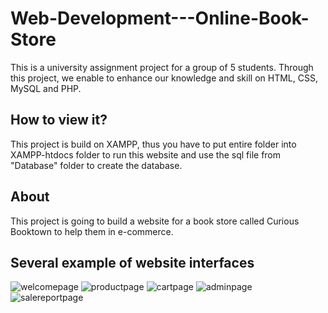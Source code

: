# Web-Development---Online-Book-Store
This is a university assignment project for a group of 5 students. Through this project, we enable to enhance our knowledge and skill on HTML, CSS, MySQL and PHP.

## How to view it?
This project is build on XAMPP, thus you have to put entire folder into XAMPP-htdocs folder to run this website and use the sql file from "Database" folder to create the database.

## About
This project is going to build a website for a book store called Curious Booktown to help them in e-commerce.

## Several example of website interfaces
![welcomepage](https://user-images.githubusercontent.com/65766676/163081441-f121f200-aeee-4597-ac58-09b546eafb04.jpg)
![productpage](https://user-images.githubusercontent.com/65766676/163081454-d24db4a9-6bad-416f-b04a-4d1d6891e88c.jpg)
![cartpage](https://user-images.githubusercontent.com/65766676/163081463-d5b2ab29-936a-4de0-8aab-7e1ce298a964.jpg)
![adminpage](https://user-images.githubusercontent.com/65766676/163081472-ce4e4079-43e2-4a7e-976c-a6495b41ecac.jpg)
![salereportpage](https://user-images.githubusercontent.com/65766676/163081479-f6db0d01-50c2-492d-8c43-3ec1ebd39b61.jpg)
